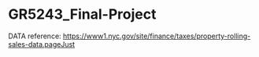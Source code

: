 # GR5243_Final-Project
DATA reference:
https://www1.nyc.gov/site/finance/taxes/property-rolling-sales-data.pageJust

